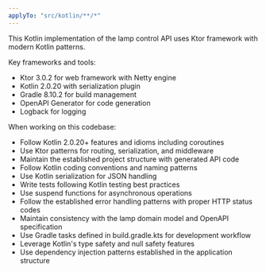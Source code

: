 ```yaml
---
applyTo: "src/kotlin/**/*"
---
```


This Kotlin implementation of the lamp control API uses Ktor framework with modern Kotlin patterns.

Key frameworks and tools:
- Ktor 3.0.2 for web framework with Netty engine
- Kotlin 2.0.20 with serialization plugin
- Gradle 8.10.2 for build management
- OpenAPI Generator for code generation
- Logback for logging

When working on this codebase:
- Follow Kotlin 2.0.20+ features and idioms including coroutines
- Use Ktor patterns for routing, serialization, and middleware
- Maintain the established project structure with generated API code
- Follow Kotlin coding conventions and naming patterns
- Use Kotlin serialization for JSON handling
- Write tests following Kotlin testing best practices
- Use suspend functions for asynchronous operations
- Follow the established error handling patterns with proper HTTP status codes
- Maintain consistency with the lamp domain model and OpenAPI specification
- Use Gradle tasks defined in build.gradle.kts for development workflow
- Leverage Kotlin's type safety and null safety features
- Use dependency injection patterns established in the application structure